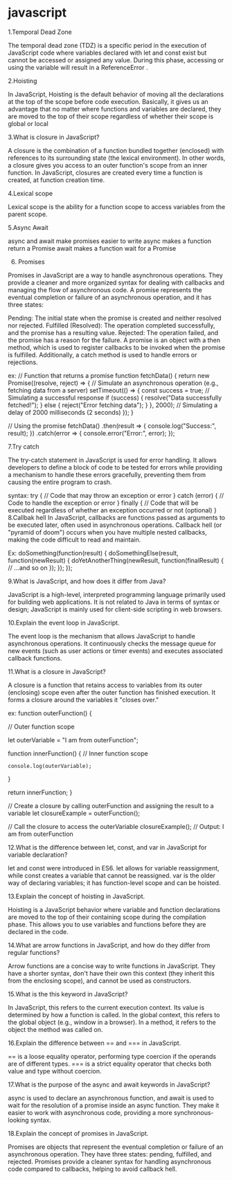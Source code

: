 # javascript

1.Temporal Dead Zone

The temporal dead zone (TDZ) is a specific period in the execution of JavaScript code where variables declared with let and const exist but cannot be accessed or assigned any value. During this phase, accessing or using the variable will result in a ReferenceError .

2.Hoisting

In JavaScript, Hoisting is the default behavior of moving all the declarations at the top of the scope before code execution. Basically, it gives us an advantage that no matter where functions and variables are declared, they are moved to the top of their scope regardless of whether their scope is global or local

3.What is closure in JavaScript? 

A closure is the combination of a function bundled together (enclosed) with references to its surrounding state (the lexical environment). In other words, a closure gives you access to an outer function's scope from an inner function. In JavaScript, closures are created every time a function is created, at function creation time.

4.Lexical scope 

Lexical scope is the ability for a function scope to access variables from the parent scope.

5.Async Await

async and await make promises easier to write
async makes a function return a Promise
await makes a function wait for a Promise

6. Promises

Promises in JavaScript are a way to handle asynchronous operations. They provide a cleaner and more organized syntax for dealing with callbacks and managing the flow of asynchronous code. A promise represents the eventual completion or failure of an asynchronous operation, and it has three states:

Pending: The initial state when the promise is created and neither resolved nor rejected.
Fulfilled (Resolved): The operation completed successfully, and the promise has a resulting value.
Rejected: The operation failed, and the promise has a reason for the failure.
A promise is an object with a then method, which is used to register callbacks to be invoked when the promise is fulfilled. Additionally, a catch method is used to handle errors or rejections.

ex:
// Function that returns a promise
function fetchData() {
  return new Promise((resolve, reject) => {
    // Simulate an asynchronous operation (e.g., fetching data from a server)
    setTimeout(() => {
      const success = true; // Simulating a successful response
      if (success) {
        resolve("Data successfully fetched!");
      } else {
        reject("Error fetching data");
      }
    }, 2000); // Simulating a delay of 2000 milliseconds (2 seconds)
  });
}

// Using the promise
fetchData()
  .then(result => {
    console.log("Success:", result);
  })
  .catch(error => {
    console.error("Error:", error);
  });

7.Try catch

The try-catch statement in JavaScript is used for error handling. It allows developers to define a block of code to be tested for errors while providing a mechanism to handle these errors gracefully, preventing them from causing the entire program to crash.

syntax:
try {
  // Code that may throw an exception or error
} catch (error) {
  // Code to handle the exception or error
} finally {
  // Code that will be executed regardless of whether an exception occurred or not (optional)
}
8.Callbak hell
In JavaScript, callbacks are functions passed as arguments to be executed later, often used in asynchronous operations.
Callback hell (or "pyramid of doom") occurs when you have multiple nested callbacks, making the code difficult to read and maintain.

Ex:
doSomething(function(result) {
  doSomethingElse(result, function(newResult) {
    doYetAnotherThing(newResult, function(finalResult) {
      // ...and so on
    });
  });
});

9.What is JavaScript, and how does it differ from Java?

JavaScript is a high-level, interpreted programming language primarily used for building web applications. It is not related to Java in terms of syntax or design; JavaScript is mainly used for client-side scripting in web browsers.

10.Explain the event loop in JavaScript.

The event loop is the mechanism that allows JavaScript to handle asynchronous operations. It continuously checks the message queue for new events (such as user actions or timer events) and executes associated callback functions.

11.What is a closure in JavaScript?

A closure is a function that retains access to variables from its outer (enclosing) scope even after the outer function has finished execution. It forms a closure around the variables it "closes over."

ex: 
function outerFunction() {

  // Outer function scope
  
  let outerVariable = "I am from outerFunction";

  function innerFunction() {
    // Inner function scope
    
    console.log(outerVariable);
  }

  return innerFunction;
}

// Create a closure by calling outerFunction and assigning the result to a variable
let closureExample = outerFunction();

// Call the closure to access the outerVariable
closureExample(); // Output: I am from outerFunction


12.What is the difference between let, const, and var in JavaScript for variable declaration?

let and const were introduced in ES6. let allows for variable reassignment, while const creates a variable that cannot be reassigned. var is the older way of declaring variables; it has function-level scope and can be hoisted.

13.Explain the concept of hoisting in JavaScript.

Hoisting is a JavaScript behavior where variable and function declarations are moved to the top of their containing scope during the compilation phase. This allows you to use variables and functions before they are declared in the code.

14.What are arrow functions in JavaScript, and how do they differ from regular functions?

Arrow functions are a concise way to write functions in JavaScript. They have a shorter syntax, don't have their own this context (they inherit this from the enclosing scope), and cannot be used as constructors.


15.What is the this keyword in JavaScript?

 In JavaScript, this refers to the current execution context. Its value is determined by how a function is called. In the global context, this refers to the global object (e.g., window in a browser). In a method, it refers to the object the method was called on.

16.Explain the difference between == and === in JavaScript.

== is a loose equality operator, performing type coercion if the operands are of different types. === is a strict equality operator that checks both value and type without coercion.

17.What is the purpose of the async and await keywords in JavaScript?

async is used to declare an asynchronous function, and await is used to wait for the resolution of a promise inside an async function. They make it easier to work with asynchronous code, providing a more synchronous-looking syntax.

18.Explain the concept of promises in JavaScript.

Promises are objects that represent the eventual completion or failure of an asynchronous operation. They have three states: pending, fulfilled, and rejected. Promises provide a cleaner syntax for handling asynchronous code compared to callbacks, helping to avoid callback hell.



